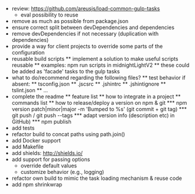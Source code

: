* review: https://github.com/areusjs/load-common-gulp-tasks
  * eval possibility to reuse
* remove as much as possible from package.json
* ensure correct split between devDependencies and dependencies
* remove devDependencies if not necessary (duplication with dependencies)
* provide a way for client projects to override some parts of the configuration
* reusable build scripts
** implement a solution to make useful scripts reusable
** examples: npm run scripts in midnightLightV2
** these could be added as 'facade' tasks to the gulp tasks
* what to do/recommend regarding the following files?
** test behavior if absent:
** tsconfig.json
** .jscsrc
** .jshintrc
** .jshintignore
** tslint.json
** ...
* complete the readme
** feature list
** how to integrate in a project
** commands list
** how to release/deploy a version on npm & git
*** npm version patch|minor|major -m 'Bumped to %s' (git commit + git tag)
*** git push / git push --tags
*** adapt version info (description etc) in GitHub)
*** npm publish
* add tests
* refactor build to concat paths using  path.join()
* add Docker support
* add Makefile
* add shields: http://shields.io/
* add support for passing options
  * override default values
  * customize behavior (e.g., logging)
* refactor own build to mimic the task loading mechanism & reuse code
* add npm shrinkwrap
